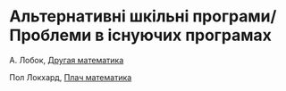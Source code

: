 # Альтернативні шкільні програми/ Проблеми в існуючих програмах



А. Лобок, [Другая математика](http://allobok.ru/?page_id=83)    

Пол Локхард, [Плач математика](http://nbspace.ru/math/)

